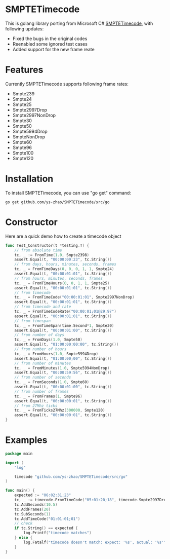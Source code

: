 # SMPTETimecode
This is golang library porting from Microsoft C# [SMPTETimecode](https://github.com/microsoftarchive/msdn-code-gallery-community-m-r/tree/master/Microsoft%20Media%20Platform%20Video%20Editor%20(formerly%20RCE)/%5BC%23%5D-Microsoft%20Media%20Platform%20Video%20Editor%20(formerly%20RCE)/C%23/code/SMPTETimecode), with following updates:
* Fixed the bugs in the original codes
* Reenabled some ignored test cases
* Added support for the new frame reate

# Features
Currently SMPTETimecode supports following frame rates:
* Smpte239
* Smpte24
* Smpte25
* Smpte2997Drop
* Smpte2997NonDrop
* Smpte30
* Smpte50
* Smpte5994Drop
* SmpteNonDrop
* Smpte60
* Smpte96
* Smpte100
* Smpte120

# Installation
To install SMPTETimecode, you can use "go get" command:

    go get github.com/ys-zhao/SMPTETimecode/src/go

# Constructor
Here are a quick demo how to create a timecode object
```go
func Test_Constructor(t *testing.T) {
	// from absolute time
	tc, _ := FromTime(1.0, Smpte2398)
	assert.Equal(t, "00:00:00:23", tc.String())
	// from days, hours, minutes, seconds, frames
	tc, _ = FromTimeDays(0, 0, 0, 1, 1, Smpte24)
	assert.Equal(t, "00:00:01:01", tc.String())
	// from hours, minutes, seconds, frames
	tc, _ = FromTimeHours(0, 0, 1, 1, Smpte25)
	assert.Equal(t, "00:00:01:01", tc.String())
	// from timecode
	tc, _ = FromTimeCode("00:00:01:01", Smpte2997NonDrop)
	assert.Equal(t, "00:00:01:01", tc.String())
	// from timecode and rate
	tc, _ = FromTimeCodeRate("00:00:01;01@29.97")
	assert.Equal(t, "00:00:01;01", tc.String())
	// from timespan
	tc, _ = FromTimeSpan(time.Second*1, Smpte30)
	assert.Equal(t, "00:00:01:00", tc.String())
	// from number of days
	tc, _ = FromDays(1.0, Smpte50)
	assert.Equal(t, "01:00:00:00:00", tc.String())
	// from number of hours
	tc, _ = FromHours(1.0, Smpte5994Drop)
	assert.Equal(t, "01:00:00;00", tc.String())
	// from number of minutes
	tc, _ = FromMinutes(1.0, Smpte5994NonDrop)
	assert.Equal(t, "00:00:59:56", tc.String())
	// from number of seconds
	tc, _ = FromSeconds(1.0, Smpte60)
	assert.Equal(t, "00:00:01:00", tc.String())
	// from number of frames
	tc, _ = FromFrames(1, Smpte96)
	assert.Equal(t, "00:00:00:01", tc.String())
	// from 27Mhz ticks
	tc, _ = FromTicks27Mhz(300000, Smpte120)
	assert.Equal(t, "00:00:00:01", tc.String())
}
```



# Examples
```go
package main

import (
	"log"

	timecode "github.com/ys-zhao/SMPTETimecode/src/go"
)

func main() {
	expected := "06:02:31;23"
	tc, _ := timecode.FromTimeCode("05:01:20;18", timecode.Smpte2997Drop)
	tc.AddSeconds(10.5)
	tc.AddFrames(20)
	tc.SubSeconds(1)
	tc.AddTimeCode("01:01:01;01")
	// check
	if tc.String() == expected {
		log.Printf("timecode matches")
	} else {
		log.Fatalf("timecode doesn't match: expect: '%s', actual: '%s'", expected, tc.String())
	}
}
```
